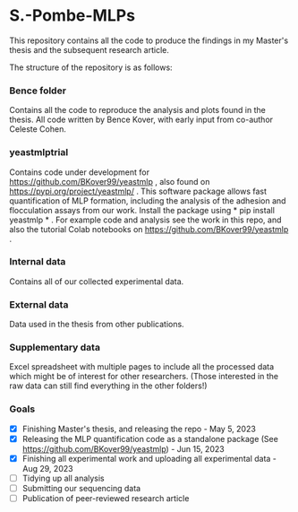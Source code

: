 # S.-Pombe-MLPs
This repository contains all the code to produce the findings in my Master's thesis and the subsequent research article.

The structure of the repository is as follows:

### Bence folder
Contains all the code to reproduce the analysis and plots found in the thesis. All code written by Bence Kover, with early input from co-author Celeste Cohen.

### yeastmlptrial
Contains code under development for https://github.com/BKover99/yeastmlp , also found on https://pypi.org/project/yeastmlp/ . This software package allows fast quantification of MLP formation, including the analysis of the adhesion and flocculation assays from our work. Install the package using * pip install yeastmlp * . For example code and analysis see the work in this repo, and also the tutorial Colab notebooks on https://github.com/BKover99/yeastmlp .

### Internal data
Contains all of our collected experimental data.

### External data
Data used in the thesis from other publications.

### Supplementary data
Excel spreadsheet with multiple pages to include all the processed data which might be of interest for other researchers. (Those interested in the raw data can still find everything in the other folders!)


### Goals

- [x] Finishing Master's thesis, and releasing the repo - May 5, 2023
- [x] Releasing the MLP quantification code as a standalone package (See https://github.com/BKover99/yeastmlp) - Jun 15, 2023
- [x] Finishing all experimental work and uploading all experimental data - Aug 29, 2023
- [ ] Tidying up all analysis 
- [ ] Submitting our sequencing data
- [ ] Publication of peer-reviewed research article
